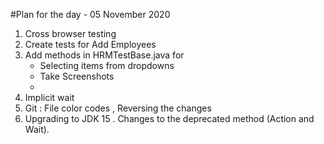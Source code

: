 
#Plan for the day - 05 November 2020 
1. Cross browser testing 
2. Create tests for Add Employees
3. Add methods in HRMTestBase.java for 
   * Selecting items from dropdowns 
   * Take Screenshots 
   * 
 4. Implicit wait 
 5. Git : File color codes , Reversing the changes 
 6. Upgrading to JDK 15 . Changes to the deprecated method  (Action and Wait).
 